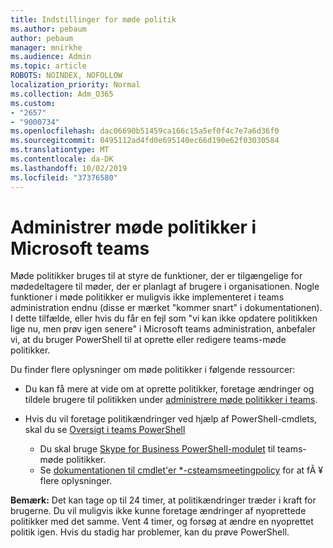 ```yaml
---
title: Indstillinger for møde politik
ms.author: pebaum
author: pebaum
manager: mnirkhe
ms.audience: Admin
ms.topic: article
ROBOTS: NOINDEX, NOFOLLOW
localization_priority: Normal
ms.collection: Adm_O365
ms.custom:
- "2657"
- "9000734"
ms.openlocfilehash: dac06690b51459ca166c15a5ef0f4c7e7a6d36f0
ms.sourcegitcommit: 0495112ad4fd0e695140ec66d190e62f03030584
ms.translationtype: MT
ms.contentlocale: da-DK
ms.lasthandoff: 10/02/2019
ms.locfileid: "37376580"
---
```

# <a name="manage-meeting-policies-in-microsoft-teams"></a>Administrer møde politikker i Microsoft teams

Møde politikker bruges til at styre de funktioner, der er tilgængelige for mødedeltagere til møder, der er planlagt af brugere i organisationen. Nogle funktioner i møde politikker er muligvis ikke implementeret i teams administration endnu (disse er mærket "kommer snart" i dokumentationen). I dette tilfælde, eller hvis du får en fejl som "vi kan ikke opdatere politikken lige nu, men prøv igen senere" i Microsoft teams administration, anbefaler vi, at du bruger PowerShell til at oprette eller redigere teams-møde politikker. 

Du finder flere oplysninger om møde politikker i følgende ressourcer:

- Du kan få mere at vide om at oprette politikker, foretage ændringer og tildele brugere til politikken under [administrere møde politikker i teams](https://docs.microsoft.com/en-us/microsoftteams/meeting-policies-in-teams).

- Hvis du vil foretage politikændringer ved hjælp af PowerShell-cmdlets, skal du se [Oversigt i teams PowerShell](https://docs.microsoft.com/microsoftteams/teams-powershell-overview) 
    - Du skal bruge [Skype for Business PowerShell-modulet](https://www.microsoft.com/download/details.aspx?id=39366) til teams-møde politikker. 
    - Se [dokumentationen til cmdlet'er *-csteamsmeetingpolicy](https://docs.microsoft.com/search/?search=CsTeamsMeetingPolicy&view=skype-ps) for at fÃ ¥ flere oplysninger.

**Bemærk:** Det kan tage op til 24 timer, at politikændringer træder i kraft for brugerne. Du vil muligvis ikke kunne foretage ændringer af nyoprettede politikker med det samme. Vent 4 timer, og forsøg at ændre en nyoprettet politik igen. Hvis du stadig har problemer, kan du prøve PowerShell.  